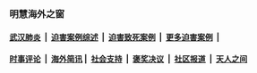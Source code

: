 
### 明慧海外之窗

####  [武汉肺炎](indexes/365.md?t=04011601) &nbsp;|&nbsp;  [迫害案例综述](indexes/328.md?t=04011601) &nbsp;|&nbsp; [迫害致死案例](indexes/277.md?t=04011601)  &nbsp;|&nbsp; [更多迫害案例](indexes/81.md?t=04011601)  &nbsp;|&nbsp; 
####  [时事评论](indexes/19.md?t=04011601) &nbsp;|&nbsp; [海外简讯](indexes/245.md?t=04011601)&nbsp;|&nbsp;  [社会支持](indexes/140.md?t=04011601) &nbsp;|&nbsp; [褒奖决议](indexes/282.md?t=04011601) &nbsp;|&nbsp; [社区报道](indexes/91.md?t=04011601)  &nbsp;|&nbsp; [天人之间](indexes/78.md?t=04011601) 

